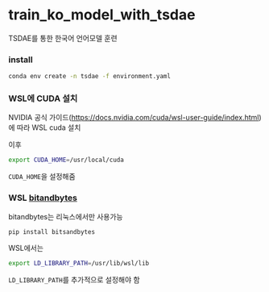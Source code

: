 # train_ko_model_with_tsdae

TSDAE를 통한 한국어 언어모델 훈련

### install

```sh
conda env create -n tsdae -f environment.yaml
```

### WSL에 CUDA 설치

NVIDIA 공식 가이드(<https://docs.nvidia.com/cuda/wsl-user-guide/index.html>)에 따라 WSL cuda 설치

이후
```sh
export CUDA_HOME=/usr/local/cuda
```

`CUDA_HOME`을 설정해줌

### WSL [bitandbytes](https://github.com/TimDettmers/bitsandbytes)

bitandbytes는 리눅스에서만 사용가능

```sh
pip install bitsandbytes
```

WSL에서는

```sh
export LD_LIBRARY_PATH=/usr/lib/wsl/lib
```

`LD_LIBRARY_PATH`를 추가적으로 설정해야 함
